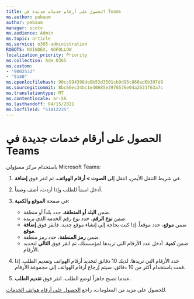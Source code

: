 ```yaml
---
title: الحصول على أرقام خدمات جديدة في Teams
ms.author: pebaum
author: pebaum
manager: scotv
ms.audience: Admin
ms.topic: article
ms.service: o365-administration
ROBOTS: NOINDEX, NOFOLLOW
localization_priority: Priority
ms.collection: Adm_O365
ms.custom:
- "9002532"
- "5140"
ms.openlocfilehash: 90cc994398de0b53d3501cb9d95c860ad6b397d9
ms.sourcegitcommit: 8bc60ec34bc1e40685e3976576e04a2623f63a7c
ms.translationtype: MT
ms.contentlocale: ar-SA
ms.lasthandoff: 04/15/2021
ms.locfileid: "51812235"
---
```

# <a name="get-new-service-numbers-for-teams"></a>الحصول على أرقام خدمات جديدة في Teams

باستخدام مركز مسؤولي Microsoft Teams:

1. في شريط التنقل الأيمن، انتقل إلى **الصوت > أرقام الهواتف**، ثم انقر فوق **إضافة**.
2. أدخل اسماً للطلب وإذا أردت، أضف وصفاً.
3. في صفحة **الموقع والكمية**:

    - ضمن **البلد أو المنطقة**، حدد بلداً أو منطقة.
    - ضمن **نوع الرقم**، حدد نوع رقم الخدمة الذي تريده.
    - ضمن **موقع**، حدد موقعاً. إذا كنت بحاجة إلى إنشاء موقع جديد، فانقر فوق **إضافة موقع**.
    - ضمن **رمز المنطقة**، حدد رمز منطقة.
    - ضمن **كمية**، أدخل عدد الأرقام التي تريدها لمؤسستك، ثم انقر فوق **التالي** لتحديد الأرقام.
    
4. حدد الأرقام التي تريدها. لديك 10 دقائق لتحديد أرقام الهواتف وتقديم الطلب. إذا قمت باستخدام أكثر من 10 دقائق، سيتم إرجاع أرقام الهواتف إلى مجموعة الأرقام.
5. عندما تصبح جاهزاً لوضع الطلب، انقر فوق **تقديم الطلب**.

للحصول على مزيد من المعلومات، راجع [الحصول على أرقام هواتف الخدمات](https://docs.microsoft.com/microsoftteams/getting-service-phone-numbers).
